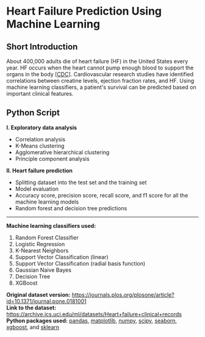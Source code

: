 # Heart Failure Prediction Using Machine Learning

## Short Introduction 
About 400,000 adults die of heart failure (HF) in the United States every year. HF occurs when the heart cannot pump enough blood to support the organs in the body [[CDC](https://www.cdc.gov/heartdisease/heart_failure.htm)]. Cardiovascular research studies have identified correlations between creatine levels, ejection fraction rates, and HF. Using machine learning classifiers, a patient's survival can be predicted based on important clinical features. 

## Python Script
**I. Exploratory data analysis**<br>
- Correlation analysis <br>
- K-Means clustering <br>
- Agglomerative hierarchical clustering<br>
- Principle component analysis<br>

**II. Heart failure prediction** <br>
- Splitting dataset into the test set and the training set<br>
- Model evaluation<br>
- Accuracy score, precision score, recall score, and f1 score for all the machine learning models<br>
- Random forest and decision tree predictions<br>
    
--------------------------------------
**Machine learning classifiers used:**
1. Random Forest Classifier
2. Logistic Regression 
3. K-Nearest Neighbors
4. Support Vector Classification (linear)
5. Support Vector Classification (radial basis function)
6. Gaussian Naive Bayes
7. Decision Tree
8. XGBoost 


    
**Original dataset version:** https://journals.plos.org/plosone/article?id=10.1371/journal.pone.0181001 <br>
**Link to the dataset:** https://archive.ics.uci.edu/ml/datasets/Heart+failure+clinical+records <br>
**Python packages used:** [pandas](https://pandas.pydata.org/), [matplotlib](https://matplotlib.org/), [numpy](https://numpy.org/), [scipy](https://www.scipy.org/), [seaborn](https://seaborn.pydata.org/), [xgboost](https://xgboost.readthedocs.io/en/latest/), and [sklearn](https://scikit-learn.org/stable/)
